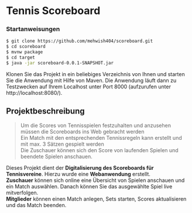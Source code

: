 # Tennis Scoreboard

### Startanweisungen
```sh
$ git clone https://github.com/mehwish404/scoreboard.git
$ cd scoreboard
$ mvnw package
$ cd target
$ java -jar scoreboard-0.0.1-SNAPSHOT.jar
```
Klonen Sie das Projekt in ein beliebiges Verzeichnis von Ihnen und starten Sie die Anwendung mit Hilfe von Maven.
Die Anwendung läuft dann zu Testzwecken auf Ihrem Localhost unter Port 8000 (aufzurufen unter http://localhost:8080/).

## Projektbeschreibung

> Um die Scores von Tennisspielen festzuhalten und anzusehen müssen die Scoreboards ins Web gebracht werden<br>
> Ein Match mit den entsprechenden Tennissregeln kann erstellt und mit max. 3 Sätzen gespielt werden<br>
> Die Zuschauer können sich den Score von laufenden Spielen und beendete Spielen anschauen.

Dieses Projekt dient der **Digitalisierung des Scoreboards für Tennisvereine**. Hierzu wurde eine **Webanwendung** erstellt.<br>
**Zuschauer** können sich online eine Übersicht von Spielen anschauen und ein Match auswählen. Danach können Sie das ausgewählte Spiel live mitverfolgen.<br>
**Mitglieder** können einen Match anlegen, Sets starten, Scores aktualisieren und das Match beenden.<br>

